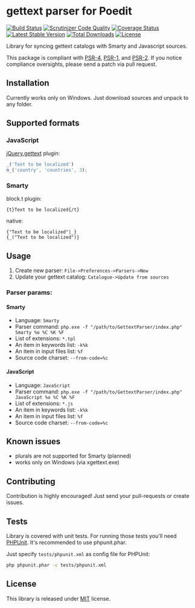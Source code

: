 # gettext parser for Poedit
[![Build Status](https://api.travis-ci.org/MAXakaWIZARD/GettextParser.png?branch=master)](https://travis-ci.org/MAXakaWIZARD/GettextParser) 
[![Scrutinizer Code Quality](https://scrutinizer-ci.com/g/MAXakaWIZARD/GettextParser/badges/quality-score.png?b=master)](https://scrutinizer-ci.com/g/MAXakaWIZARD/GettextParser/?branch=master)
[![Coverage Status](https://coveralls.io/repos/MAXakaWIZARD/GettextParser/badge.svg?branch=master)](https://coveralls.io/r/MAXakaWIZARD/GettextParser?branch=master)
[![Latest Stable Version](https://poser.pugx.org/maxakawizard/gettext-parser/v/stable.svg)](https://packagist.org/packages/maxakawizard/gettext-parser) 
[![Total Downloads](https://poser.pugx.org/maxakawizard/gettext-parser/downloads.svg)](https://packagist.org/packages/maxakawizard/gettext-parser) 
[![License](https://poser.pugx.org/maxakawizard/gettext-parser/license.svg)](https://packagist.org/packages/maxakawizard/gettext-parser)

Library for syncing gettext catalogs with Smarty and Javascript sources.

This package is compliant with [PSR-4](http://www.php-fig.org/psr/4/), [PSR-1](http://www.php-fig.org/psr/1/), and [PSR-2](http://www.php-fig.org/psr/2/).
If you notice compliance oversights, please send a patch via pull request.

## Installation
Currently works only on Windows.
Just download sources and unpack to any folder.

## Supported formats
### JavaScript
[jQuery.gettext](https://github.com/jakob-stoeck/jquery-gettext) plugin:
```javascript
_('Text to be localized')
n_('country', 'countries', 3);
```

### Smarty
block.t plugin:
```
{t}Text to be localized{/t}
```
native:
```
{"Text to be localized"|_}
{_("Text to be localized")}
```

## Usage
1. Create new parser: `File->Preferences->Parsers->New`
2. Update your gettext catalog: `Catalogue->Update from sources`

### Parser params:

#### Smarty
* Language: `Smarty`
* Parser command: `php.exe -f "/path/to/GettextParser/index.php" Smarty %o %C %K %F`
* List of extensions: `*.tpl`
* An item in keywords list: `-k%k`
* An item in input files list: `%f`
* Source code charset: `--from-code=%c`

#### JavaScript
* Language: `JavaScript`
* Parser command: `php.exe -f "/path/to/GettextParser/index.php" JavaScript %o %C %K %F`
* List of extensions: `*.js`
* An item in keywords list: `-k%k`
* An item in input files list: `%f`
* Source code charset: `--from-code=%c`

## Known issues
* plurals are not supported for Smarty (planned)
* works only on Windows (via xgettext.exe)

## Contributing
Contribution is highly encouraged! Just send your pull-requests or create issues.

## Tests
Library is covered with unit tests.
For running those tests you'll need [PHPUnit](https://github.com/sebastianbergmann/phpunit/).
It's recommended to use phpunit.phar.

Just specify `tests/phpunit.xml` as config file for PHPUnit:
```bash
php phpunit.phar -c tests/phpunit.xml
```

## License
This library is released under [MIT](http://www.tldrlegal.com/license/mit-license) license.